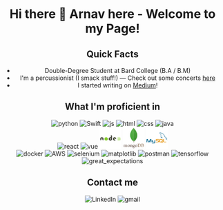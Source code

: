 
<h1 align="center">Hi there 👋 Arnav here - Welcome to my Page!</h1>

<div align='center'>

## Quick Facts
- Double-Degree Student at Bard College (B.A / B.M) 
- I'm a percussionist (I smack stuff!) — Check out some concerts [here](https://www.facebook.com/bardpercussion/)
- I started writing on [Medium](https://medium.com/@arnavshirodkar)!
## What I'm proficient in
</div>

<div align='center'>
<img src="https://img.icons8.com/color/2x/python.png" alt="python" width="40" height="40"</img>
<img src="https://user-images.githubusercontent.com/66931126/202591372-97f0601c-2ff4-4bea-9d19-7ed3a15602b7.png" alt="Swift" width="40" height="40"/>
<img src="https://img.icons8.com/color/48/000000/javascript--v2.png" alt="js" width="40" height="40"/> 
<img src="https://img.icons8.com/color/48/000000/html-5--v1.png" alt="html" width="40" height="40"/>
<img src="https://img.icons8.com/color/48/000000/css3.png" alt="css" width="40" height="40"/>
<img src="https://img.icons8.com/color/2x/java-coffee-cup-logo.png" alt="java" width="40" height="40"/>
</div>

<div align='center'>
<img src="https://img.icons8.com/plasticine/100/000000/react.png" alt="react" width="50" height= "50"/>
<img src="https://img.icons8.com/color/48/000000/vue-js.png" alt="vue" width="50" height="50"/>
<img src="https://raw.githubusercontent.com/devicons/devicon/master/icons/nodejs/nodejs-original-wordmark.svg" alt="node" width="50" height="50"/>
<img src="https://raw.githubusercontent.com/devicons/devicon/master/icons/mongodb/mongodb-original-wordmark.svg" alt="mongo" width="50" height="50"/>
<img src="https://raw.githubusercontent.com/devicons/devicon/master/icons/mysql/mysql-original-wordmark.svg" alt="mysql" width="50" height="50"/>
</div>

<div align='center'>
<img src="https://img.icons8.com/fluency/48/000000/docker.png" alt="docker" width="50" height="50"/>
<img src="https://user-images.githubusercontent.com/66931126/202591533-86de793a-3fff-4019-9edd-85263e2114a2.png" alt="AWS" width="50" height"50"/>

<img src="https://img.icons8.com/fluency/48/000000/selenium-test-automation.png" alt="selenium" width="50" height="50"/>
<img src="https://matplotlib.org/_static/logo2.svg" alt="matplotlib" width="100" height="50"/>
<img src="https://user-images.githubusercontent.com/66931126/202590278-444beb86-1dbc-481d-a0fa-3876a1e96447.png" alt="postman" width="50" height="50"/>
<img src="https://img.icons8.com/color/48/000000/tensorflow.png" alt="tensorflow" width="50" height="50"/>
<img src="https://avatars.githubusercontent.com/u/31670619?s=200&v=4" alt="great_expectations" width="50" height="50"/>
</div>
 
<div align='center'>
<h2 align='center'>Contact me</h2>
<img src ="https://img.shields.io/badge/-ArnavShirodkar-blue?style=flat-square&logo=Linkedin&logoColor=white" alt = "LinkedIn" href = "https://www.linkedin.com/in/arnav-shirodkar/" height="30">
<img src ="https://img.shields.io/badge/-arnavshirodkar@gmail.com-c14438?style=flat-square&logo=Gmail&logoColor=white" alt = "gmail" href ="mailto:arnavshirodkar@gmail.com" height="30"/>
</div>
 
